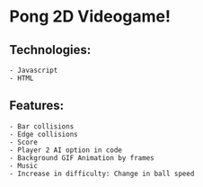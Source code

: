# Pong 2D Videogame!

## Technologies:
    - Javascript
    - HTML

## Features:
    - Bar collisions
    - Edge collisions
    - Score
    - Player 2 AI option in code
    - Background GIF Animation by frames
    - Music
    - Increase in difficulty: Change in ball speed

